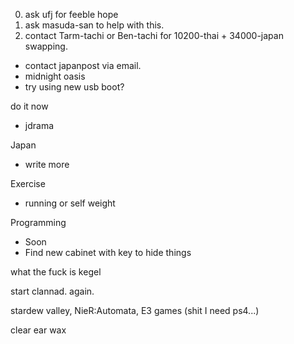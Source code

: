 0. ask ufj for feeble hope
1. ask masuda-san to help with this.
2. contact Tarm-tachi or Ben-tachi for 10200-thai + 34000-japan swapping.

- contact japanpost via email.
- midnight oasis
- try using new usb boot?

do it now
- jdrama

Japan
- write more

Exercise
- running or self weight

Programming
- Soon
- Find new cabinet with key to hide things

what the fuck is kegel

start clannad. again.

stardew valley, 
NieR:Automata,
E3 games (shit I need ps4...)

clear ear wax
